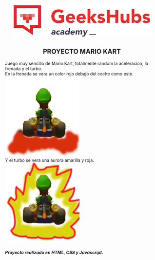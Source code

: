
<p align="center">
<img src="img/gekkhub.png"></p>
<h2 align="center">PROYECTO MARIO KART</h2>
<p>Juego muy sencillo de Mario Kart, totalmente random la aceleracion, la frenada y el turbo.<br>
En la frenada se vera un color rojo debajo del coche como este.<br>
<img src="img/luigifrenada.png"><br>
Y el turbo se vera una aurora amarilla y roja.<br>
<img src="img/luigisuper.png"> 
 
</p>








<h5><p>Proyecto realizado en HTML, CSS y Javascript.</p></h5>
